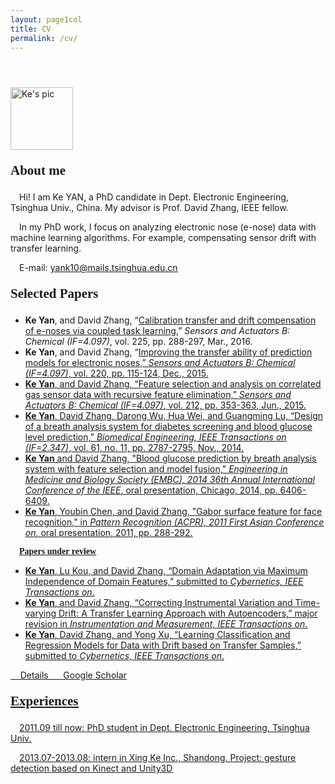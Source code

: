 ```yaml
---
layout: page1col
title: CV
permalink: /cv/
---
```


<header class="post-header">
<style type="text/css">
p.cvitem {font-size:1.5em; font-family:"Times New Roman"; font-weight:bold; text-indent:0cm}
p.cvcontent {text-indent:1em;}
</style>
</header>


<img src="\images\blogger.jpg" alt="Ke's pic" width="100"/> 
<p class="cvitem"> About me </p>

<p class="cvcontent">Hi! I am Ke YAN, a PhD candidate in Dept. Electronic Engineering, Tsinghua Univ., China. My advisor is Prof. David Zhang, IEEE fellow.</p> 
<p class="cvcontent">In my PhD work, I focus on analyzing electronic nose (e-nose) data with machine learning algorithms. For example, compensating sensor drift with transfer learning.</p>
<p class="cvcontent">E-mail: <a href="mailto:yank10@mails.tsinghua.edu.cn">yank10@mails.tsinghua.edu.cn</a></p>

<p class="cvitem"> Selected Papers </p>

* **Ke Yan**, and David Zhang, “<u>Calibration transfer and drift compensation of e-noses via coupled task learning</u>,” *Sensors and Actuators B: Chemical (IF=4.097)*, vol. 225, pp. 288-297, Mar., 2016.
* **Ke Yan**, and David Zhang, “<u>Improving the transfer ability of prediction models for electronic noses,” *Sensors and Actuators B: Chemical (IF=4.097)*, vol. 220, pp. 115-124, Dec., 2015.
* **Ke Yan**, and David Zhang, “<u>Feature selection and analysis on correlated gas sensor data with recursive feature elimination,” *Sensors and Actuators B: Chemical (IF=4.097)*, vol. 212, pp. 353-363, Jun., 2015.
* **Ke Yan**, David Zhang, Darong Wu, Hua Wei, and Guangming Lu, “<u>Design of a breath analysis system for diabetes screening and blood glucose level prediction,” *Biomedical Engineering, IEEE Transactions on (IF=2.347)*, vol. 61, no. 11, pp. 2787-2795, Nov., 2014.
* **Ke Yan** and David Zhang, "<u>Blood glucose prediction by breath analysis system with feature selection and model fusion," *Engineering in Medicine and Biology Society (EMBC), 2014 36th Annual International Conference of the IEEE*, oral presentation, Chicago, 2014, pp. 6406-6409.
* **Ke Yan**, Youbin Chen, and David Zhang, "<u>Gabor surface feature for face recognition," in *Pattern Recognition (ACPR), 2011 First Asian Conference on*, oral presentation, 2011, pp. 288-292.

<p style="font-family: 'Times New Roman'; font-weight:bold; text-indent: 1em">Papers under review</p>

* **Ke Yan**, Lu Kou, and David Zhang, “<u>Domain Adaptation via Maximum Independence of Domain Features,” submitted to *Cybernetics, IEEE Transactions on*.
* **Ke Yan**, and David Zhang, “<u>Correcting Instrumental Variation and Time-varying Drift: A Transfer Learning Approach with Autoencoders,” major revision in *Instrumentation and Measurement, IEEE Transactions on*.
* **Ke Yan**, David Zhang, and Yong Xu, “<u>Learning Classification and Regression Models for Data with Drift based on Transfer Samples,” submitted to *Cybernetics, IEEE Transactions on*.

&nbsp;&nbsp;&nbsp;&nbsp;<a href="/research/">Details</a> &nbsp;&nbsp;&nbsp;&nbsp; <a href="https://scholar.google.com.hk/citations?user=TVGx4KgAAAAJ">Google Scholar</a> 

<p class="cvitem"> Experiences </p>

<p class="cvcontent"> 2011.09 till now: PhD student in Dept. Electronic Engineering, Tsinghua Univ. </p>
<p class="cvcontent"> 2013.07-2013.08: intern in Xing Ke Inc., Shandong. Project: <u>gesture detection based on Kinect and Unity3D</p>
<p class="cvcontent"> </p>
<p class="cvcontent"> </p>